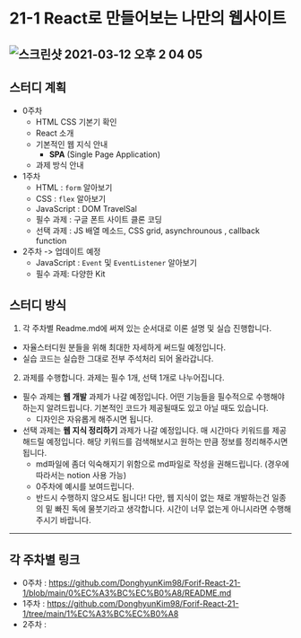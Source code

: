 # 21-1 React로 만들어보는 나만의 웹사이트
![스크린샷 2021-03-12 오후 2 04 05](https://user-images.githubusercontent.com/60422588/110894894-1051ba00-833c-11eb-9959-afb5d130053f.png)
-----

## 스터디 계획
- 0주차
  - HTML CSS 기본기 확인
  - React 소개
  - 기본적인 웹 지식 안내
    - **SPA** (Single Page Application)
  - 과제 방식 안내 
- 1주차
  - HTML : `form` 알아보기
  - CSS : `flex` 알아보기
  - JavaScript : DOM TravelSal
  - 필수 과제 : 구글 폰트 사이트 클론 코딩
  - 선택 과제 : JS 배열 메소드, CSS grid, asynchrounous , callback function
- 2주차 -> 업데이트 예정
  - JavaScript : `Event` 및 `EventListener` 알아보기
  - 필수 과제: 다양한 Kit

## 스터디 방식
1. 각 주차별 Readme.md에 써져 있는 순서대로 이론 설명 및 실습 진행합니다.
  - 자율스터디원 분들을 위해 최대한 자세하게 써드릴 예정입니다.
  - 실습 코드는 실습한 그대로 전부 주석처리 되어 올라갑니다. 
2. 과제를 수행합니다. 과제는 필수 1개, 선택 1개로 나누어집니다.
  - 필수 과제는 **웹 개발** 과제가 나갈 예정입니다. 어떤 기능들을 필수적으로 수행해야 하는지 알려드립니다. 기본적인 코드가 제공될때도 있고 아닐 때도 있습니다.
     - 디자인은 자유롭게 해주시면 됩니다.
  - 선택 과제는 **웹 지식 정리하기** 과제가 나갈 예정입니다. 매 시간마다 키워드를 제공해드릴 예정입니다. 해당 키워드를 검색해보시고 원하는 만큼 정보를 정리해주시면 됩니다. 
     - md파일에 좀더 익숙해지기 위함으로 md파일로 작성을 권해드립니다. (경우에 따라서는 notion 사용 가능)
     - 0주차에 예시를 보여드립니다.
     - 반드시 수행하지 않으셔도 됩니다! 다만, 웹 지식이 없는 채로 개발하는건 일종의 밑 빠진 독에 물붓기라고 생각합니다. 시간이 너무 없는게 아니시라면 수행해 주시기 바랍니다.
-----
## 각 주차별 링크
- 0주차 : https://github.com/DonghyunKim98/Forif-React-21-1/blob/main/0%EC%A3%BC%EC%B0%A8/README.md
- 1주차 : https://github.com/DonghyunKim98/Forif-React-21-1/tree/main/1%EC%A3%BC%EC%B0%A8
- 2주차 : 
